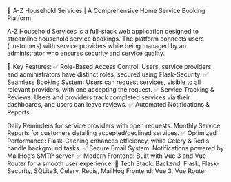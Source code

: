 🚀 A-Z Household Services | A Comprehensive Home Service Booking Platform

A-Z Household Services is a full-stack web application designed to streamline household service bookings. The platform connects users (customers) with service providers while being managed by an administrator who ensures security and service quality.

🔹 Key Features:
✅ Role-Based Access Control: Users, service providers, and administrators have distinct roles, secured using Flask-Security.
✅ Seamless Booking System: Users can request services, visible to all relevant providers, with one accepting the request.
✅ Service Tracking & Reviews: Users and providers track completed services via their dashboards, and users can leave reviews.
✅ Automated Notifications & Reports:

Daily Reminders for service providers with open requests.
Monthly Service Reports for customers detailing accepted/declined services.
✅ Optimized Performance: Flask-Caching enhances efficiency, while Celery & Redis handle background tasks.
✅ Secure Email System: Notifications powered by MailHog’s SMTP server.
✅ Modern Frontend: Built with Vue 3 and Vue Router for a smooth user experience.
🔹 Tech Stack:
Backend: Flask, Flask-Security, SQLite3, Celery, Redis, MailHog
Frontend: Vue 3, Vue Router
